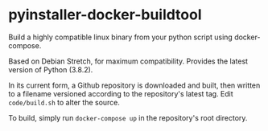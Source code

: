 # pyinstaller-docker-buildtool
Build a highly compatible linux binary from your python script using docker-compose.

Based on Debian Stretch, for maximum compatibility. Provides the latest version of Python (3.8.2).

In its current form, a Github repository is downloaded and built, then written to a filename versioned according to the 
repository's latest tag. Edit `code/build.sh` to alter the source.

To build, simply run `docker-compose up` in the repository's root directory.
